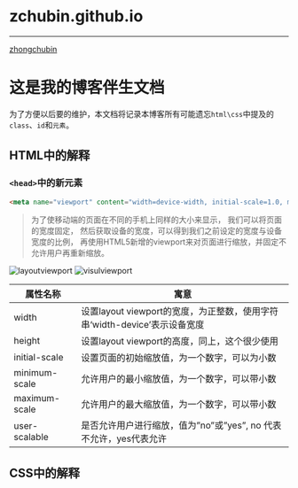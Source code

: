 # zchubin.github.io
------
[zhongchubin](https://zchubin.github.io/zhongchubin5.html "zcb4-8")

# 这是我的博客伴生文档

为了方便以后要的维护，本文档将记录本博客所有可能遗忘`html\css`中提及的`class`、`id`和`元素`。

## HTML中的解释

### `<head>`中的新元素

```html
<meta name="viewport" content="width=device-width, initial-scale=1.0, minimum-scale=1.0, user-scalable=0, shrink-to-fit=no" />
```
> 为了使移动端的页面在不同的手机上同样的大小来显示，
> 我们可以将页面的宽度固定，
> 然后获取设备的宽度，可以得到我们之前设定的宽度与设备宽度的比例，
> 再使用HTML5新增的viewport来对页面进行缩放，并固定不允许用户再重新缩放。

![layoutviewport](https://img-blog.csdn.net/20161101152020082)
![visulviewport](https://img-blog.csdn.net/20161101151953235)

|   属性名称   |                                寓意                                |
|-------------|--------------------------------------------------------------------|
|    width    |设置layout viewport的宽度，为正整数，使用字符串‘width-device’表示设备宽度|
|    height   |             设置layout viewport的高度，同上，这个很少使用             |
|initial-scale|               设置页面的初始缩放值，为一个数字，可以为小数              |
|minimum-scale|               允许用户的最小缩放值，为一个数字，可以带小数              |
|maximum-scale|               允许用户的最大缩放值，为一个数字，可以带小数              |
|user-scalable|    是否允许用户进行缩放，值为”no”或”yes”, no 代表不允许，yes代表允许     |



## CSS中的解释


